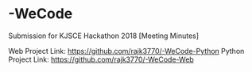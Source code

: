 # -WeCode
Submission for KJSCE Hackathon 2018 [Meeting Minutes]

Web Project Link: https://github.com/rajk3770/-WeCode-Python
Python Project Link: https://github.com/rajk3770/-WeCode-Web
